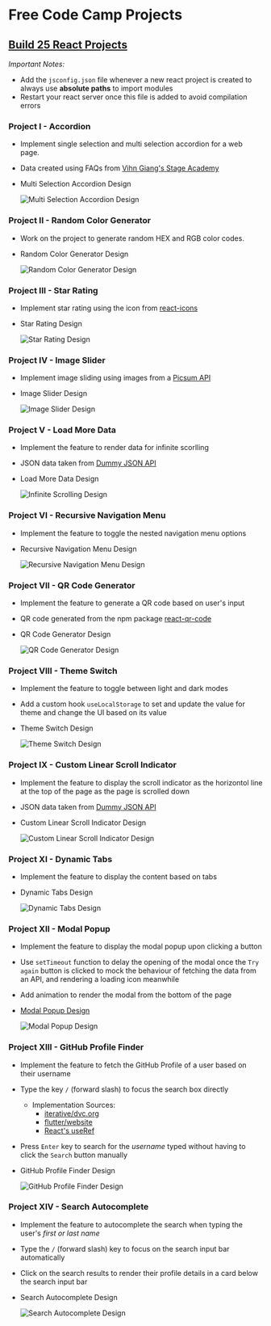 # Free Code Camp Projects

## [Build 25 React Projects](https://www.youtube.com/watch?v=5ZdHfJVAY-s)

_Important Notes:_

- Add the `jsconfig.json` file whenever a new react project is created to always use **absolute paths** to import modules
- Restart your react server once this file is added to avoid compilation errors

### Project I - Accordion

- Implement single selection and multi selection accordion for a web page.
- Data created using FAQs from [Vihn Giang's Stage Academy](https://stageacademy.mykajabi.com/)

- Multi Selection Accordion Design

  ![Multi Selection Accordion Design](./StaticImages/multi-selection-project.png)

### Project II - Random Color Generator

- Work on the project to generate random HEX and RGB color codes.
- Random Color Generator Design

  ![Random Color Generator Design](./StaticImages/random-color-generator.png)

### Project III - Star Rating

- Implement star rating using the icon from [react-icons](https://www.npmjs.com/package/react-icons)
- Star Rating Design

  ![Star Rating Design](./StaticImages/star-rating-design.png)

### Project IV - Image Slider

- Implement image sliding using images from a [Picsum API](https://picsum.photos/v2/list?page=2&limit=10)
- Image Slider Design

  ![Image Slider Design](./StaticImages/image-slider-design.png)

### Project V - Load More Data

- Implement the feature to render data for infinite scorlling
- JSON data taken from [Dummy JSON API](https://dummyjson.com/products?limit=20&skip=20)
- Load More Data Design

  ![Infinite Scrolling Design](./StaticImages/load-more-data-design.png)

### Project VI - Recursive Navigation Menu

- Implement the feature to toggle the nested navigation menu options
- Recursive Navigation Menu Design

  ![Recursive Navigation Menu Design](./StaticImages/recursive-navigation-menu.png)

### Project VII - QR Code Generator

- Implement the feature to generate a QR code based on user's input
- QR code generated from the npm package [react-qr-code](https://www.npmjs.com/package/react-qr-code)
- QR Code Generator Design

  ![QR Code Generator Design](./StaticImages/qr-code-generator-design.png)

### Project VIII - Theme Switch

- Implement the feature to toggle between light and dark modes
- Add a custom hook `useLocalStorage` to set and update the value for theme and change the UI based on its value
- Theme Switch Design

  ![Theme Switch Design](./StaticImages/theme-switch-design.png)

### Project IX - Custom Linear Scroll Indicator

- Implement the feature to display the scroll indicator as the horizontol line at the top of the page as the page is scrolled down
- JSON data taken from [Dummy JSON API](https://dummyjson.com/products?limit=100)
- Custom Linear Scroll Indicator Design

  ![Custom Linear Scroll Indicator Design](./StaticImages/custom-linear-scroll-indicator-design.png)

### Project XI - Dynamic Tabs

- Implement the feature to display the content based on tabs
- Dynamic Tabs Design

  ![Dynamic Tabs Design](./StaticImages/dynamic-tabs-design.png)

### Project XII - Modal Popup

- Implement the feature to display the modal popup upon clicking a button
- Use `setTimeout` function to delay the opening of the modal once the `Try again` button is clicked to mock the behaviour of fetching the data from an API, and rendering a loading icon meanwhile
- Add animation to render the modal from the bottom of the page
- [Modal Popup Design](https://www.patternfly.org/components/modal/design-guidelines#error-dialogs)

  ![Modal Popup Design](./StaticImages/modal-popup-design.png)

### Project XIII - GitHub Profile Finder

- Implement the feature to fetch the GitHub Profile of a user based on their username
- Type the key `/` (forward slash) to focus the search box directly
  - Implementation Sources:
    - [iterative/dvc.org](https://github.com/iterative/dvc.org/pull/2478/files)
    - [flutter/website](https://github.com/flutter/website/pull/10515/files)
    - [React's useRef](https://react.dev/reference/react/useRef#examples-dom)
- Press `Enter` key to search for the _username_ typed without having to click the `Search` button manually
- GitHub Profile Finder Design

  ![GitHub Profile Finder Design](./StaticImages/github-profile-finder-design.png)

### Project XIV - Search Autocomplete

- Implement the feature to autocomplete the search when typing the user's _first or last name_
- Type the `/` (forward slash) key to focus on the search input bar automatically
- Click on the search results to render their profile details in a card below the search input bar
- Search Autocomplete Design

  ![Search Autocomplete Design](./StaticImages/search-autocomplete-design.png)
